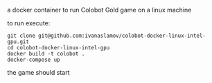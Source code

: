 a docker container to run Colobot Gold game on a linux machine

to run execute:
```
git clone git@github.com:ivanaslamov/colobot-docker-linux-intel-gpu.git
cd colobot-docker-linux-intel-gpu
docker build -t colobot .
docker-compose up
```

the game should start
